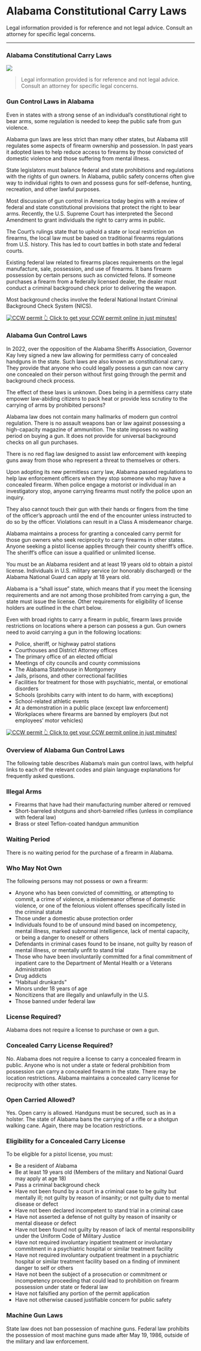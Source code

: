 # Alabama Constitutional Carry Laws

Legal information provided is for reference and not legal advice. Consult an attorney for specific legal concerns. 

* * *

### Alabama Constitutional Carry Laws

![](https://cdn-images-1.medium.com/max/1200/1*ubUP0M5JCb4aZ4cgkS6wSg.png)

> Legal information provided is for reference and not legal advice. Consult an attorney for specific legal concerns.

### Gun Control Laws in Alabama

Even in states with a strong sense of an individual’s constitutional right to bear arms, some regulation is needed to keep the public safe from gun violence.

Alabama gun laws are less strict than many other states, but Alabama still regulates some aspects of firearm ownership and possession. In past years it adopted laws to help reduce access to firearms by those convicted of domestic violence and those suffering from mental illness.

State legislators must balance federal and state prohibitions and regulations with the rights of gun owners. In Alabama, public safety concerns often give way to individual rights to own and possess guns for self-defense, hunting, recreation, and other lawful purposes.

Most discussion of gun control in America today begins with a review of federal and state constitutional provisions that protect the right to bear arms. Recently, the U.S. Supreme Court has interpreted the Second Amendment to grant individuals the right to carry arms in public.

The Court’s rulings state that to uphold a state or local restriction on firearms, the local law must be based on traditional firearms regulations from U.S. history. This has led to court battles in both state and federal courts.

Existing federal law related to firearms places requirements on the legal manufacture, sale, possession, and use of firearms. It bans firearm possession by certain persons such as convicted felons. If someone purchases a firearm from a federally licensed dealer, the dealer must conduct a criminal background check prior to delivering the weapon.

Most background checks involve the federal National Instant Criminal Background Check System (NICS).

<a href="https://serp.ly/ccw">
<div>
    <img src="https://cdn-images-1.medium.com/max/1200/1*aCmvRhaa5Xjz4zDZxHzAjg.png" alt="CCW permit">
    👆 Click to get your CCW permit online in just minutes!
</div>
</a>

### Alabama Gun Control Laws

In 2022, over the opposition of the Alabama Sheriffs Association, Governor Kay Ivey signed a new law allowing for permitless carry of concealed handguns in the state. Such laws are also known as constitutional carry. They provide that anyone who could legally possess a gun can now carry one concealed on their person without first going through the permit and background check process.

The effect of these laws is unknown. Does being in a permitless carry state empower law-abiding citizens to pack heat or provide less scrutiny to the carrying of arms by prohibited persons?

Alabama law does not contain many hallmarks of modern gun control regulation. There is no assault weapons ban or law against possessing a high-capacity magazine of ammunition. The state imposes no waiting period on buying a gun. It does not provide for universal background checks on all gun purchases.

There is no red flag law designed to assist law enforcement with keeping guns away from those who represent a threat to themselves or others.

Upon adopting its new permitless carry law, Alabama passed regulations to help law enforcement officers when they stop someone who may have a concealed firearm. When police engage a motorist or individual in an investigatory stop, anyone carrying firearms must notify the police upon an inquiry.

They also cannot touch their gun with their hands or fingers from the time of the officer’s approach until the end of the encounter unless instructed to do so by the officer. Violations can result in a Class A misdemeanor charge.

Alabama maintains a process for granting a concealed carry permit for those gun owners who seek reciprocity to carry firearms in other states. Anyone seeking a pistol license applies through their county sheriff’s office. The sheriff’s office can issue a qualified or unlimited license.

You must be an Alabama resident and at least 19 years old to obtain a pistol license. Individuals in U.S. military service (or honorably discharged) or the Alabama National Guard can apply at 18 years old.

Alabama is a “shall issue” state, which means that if you meet the licensing requirements and are not among those prohibited from carrying a gun, the state must issue the license. Other requirements for eligibility of license holders are outlined in the chart below.

Even with broad rights to carry a firearm in public, firearm laws provide restrictions on locations where a person can possess a gun. Gun owners need to avoid carrying a gun in the following locations:

  * Police, sheriff, or highway patrol stations
  * Courthouses and District Attorney offices
  * The primary office of an elected official
  * Meetings of city councils and county commissions
  * The Alabama Statehouse in Montgomery
  * Jails, prisons, and other correctional facilities
  * Facilities for treatment for those with psychiatric, mental, or emotional disorders
  * Schools (prohibits carry with intent to do harm, with exceptions)
  * School-related athletic events
  * At a demonstration in a public place (except law enforcement)
  * Workplaces where firearms are banned by employers (but not employees’ motor vehicles)



<a href="https://serp.ly/ccw">
<div>
    <img src="https://cdn-images-1.medium.com/max/1200/1*TMCVgNoKp2NAtvLSAMkaJg.png" alt="CCW permit">
    👆 Click to get your CCW permit online in just minutes!
</div>
</a>


### Overview of Alabama Gun Control Laws

The following table describes Alabama’s main gun control laws, with helpful links to each of the relevant codes and plain language explanations for frequently asked questions.

### Illegal Arms

  * Firearms that have had their manufacturing number altered or removed
  * Short-barreled shotguns and short-barreled rifles (unless in compliance with federal law)
  * Brass or steel Teflon-coated handgun ammunition



### Waiting Period

There is no waiting period for the purchase of a firearm in Alabama.

### Who May Not Own

The following persons may not possess or own a firearm:

  * Anyone who has been convicted of committing, or attempting to commit, a crime of violence, a misdemeanor offense of domestic violence, or one of the felonious violent offenses specifically listed in the criminal statute
  * Those under a domestic abuse protection order
  * Individuals found to be of unsound mind based on incompetency, mental illness, marked subnormal intelligence, lack of mental capacity, or being a danger to oneself or others
  * Defendants in criminal cases found to be insane, not guilty by reason of mental illness, or mentally unfit to stand trial
  * Those who have been involuntarily committed for a final commitment of inpatient care to the Department of Mental Health or a Veterans Administration
  * Drug addicts
  * “Habitual drunkards”
  * Minors under 18 years of age
  * Noncitizens that are illegally and unlawfully in the U.S.
  * Those banned under federal law



### License Required?

Alabama does not require a license to purchase or own a gun.

### Concealed Carry License Required?

No. Alabama does not require a license to carry a concealed firearm in public. Anyone who is not under a state or federal prohibition from possession can carry a concealed firearm in the state. There may be location restrictions. Alabama maintains a concealed carry license for reciprocity with other states.

### Open Carried Allowed?

Yes. Open carry is allowed. Handguns must be secured, such as in a holster. The state of Alabama bans the carrying of a rifle or a shotgun walking cane. Again, there may be location restrictions.

### Eligibility for a Concealed Carry License

To be eligible for a pistol license, you must:

  * Be a resident of Alabama
  * Be at least 19 years old (Members of the military and National Guard may apply at age 18)
  * Pass a criminal background check
  * Have not been found by a court in a criminal case to be guilty but mentally ill; not guilty by reason of insanity; or not guilty due to mental disease or defect
  * Have not been declared incompetent to stand trial in a criminal case
  * Have not asserted a defense of not guilty by reason of insanity or mental disease or defect
  * Have not been found not guilty by reason of lack of mental responsibility under the Uniform Code of Military Justice
  * Have not required involuntary inpatient treatment or involuntary commitment in a psychiatric hospital or similar treatment facility
  * Have not required involuntary outpatient treatment in a psychiatric hospital or similar treatment facility based on a finding of imminent danger to self or others
  * Have not been the subject of a prosecution or commitment or incompetency proceeding that could lead to prohibition on firearm possession under state or federal law
  * Have not falsified any portion of the permit application
  * Have not otherwise caused justifiable concern for public safety



### Machine Gun Laws

State law does not ban possession of machine guns. Federal law prohibits the possession of most machine guns made after May 19, 1986, outside of the military and law enforcement.



